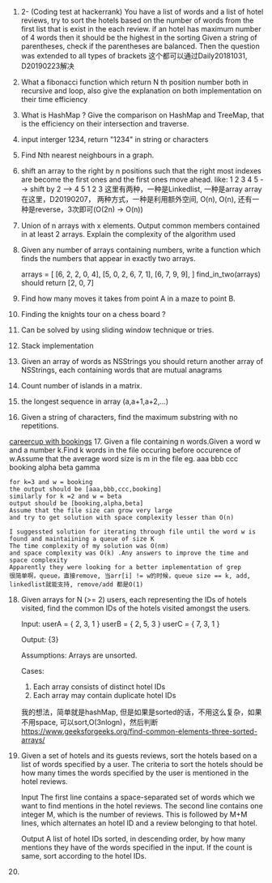 1. 2- (Coding test at hackerrank) You have a list of words and  a list of hotel reviews, try to sort the hotels based on the number of words from the first list that is exist in the each review. if an hotel has maximum number of 4 words then it should be the highest in the sorting
Given a string of parentheses, check if the parentheses are balanced. Then the question was extended to all types of brackets
这个都可以通过Daily20181031, D20190223解决   

2. What a fibonacci function which return N th position number both in recursive and loop, also give the explanation on both implementation on their time efficiency

3. What is HashMap ? Give the comparison on HashMap and TreeMap, that is the efficiency on their intersection and traverse.  

4. input interger 1234, return "1234" in string or characters 

5. Find Nth nearest neighbours in a graph.

6. shift an array to the right by n positions such that the right most indexes are become the first ones and the first ones move ahead.
   like:
   1 2 3 4 5 --> shift by 2 --> 4 5 1 2 3
   这里有两种，一种是Linkedlist, 一种是array
   array在这里，D20190207， 两种方式，一种是利用额外空间, O(n), O(n), 还有一种是reverse，3次即可(O(2n) -> O(n))
7. Union of n arrays with x elements. Output common members contained in at least 2 arrays. Explain the complexity of the algorithm used
8. Given any number of arrays containing numbers, write a function which
   finds the numbers that appear in exactly two arrays.
   
   arrays = [
       [6, 2, 2, 0, 4],
       [5, 0, 2, 6, 7, 1],
       [6, 7, 9, 9],
   ]
   find_in_two(arrays) should return [2, 0, 7]  
9. Find how many moves it takes from point A in a maze to point B.  
10. Finding the knights tour on a chess board ?  
11. Can be solved by using sliding window technique or tries.  
12. Stack implementation
13. Given an array of words as NSStrings you should return another array of NSStrings, each containing words that are mutual anagrams  
14. Count number of islands in a matrix.  
15. the longest sequence in array (a,a+1,a+2,...)
16. Given a string of characters, find the maximum substring with no repetitions.

[careercup with bookings](https://careercup.appspot.com/page?pid=bookingcom-interview-questions&sort=date)
17. Given a file containing n words.Given a word w and a number k.Find k words in the file occuring before occurence of w.Assume that the average word size is m in the file 
    eg. 
    aaa 
    bbb 
    ccc 
    booking 
    alpha 
    beta 
    gamma 
    
    for k=3 and w = booking 
    the output should be [aaa,bbb,ccc,booking] 
    similarly for k =2 and w = beta 
    output should be [booking,alpha,beta] 
    Assume that the file size can grow very large 
    and try to get solution with space complexity lesser than O(n) 
    
    I suggessted solution for iterating through file until the word w is found and maintaiining a queue of size K 
    The time complexity of my solution was O(nm) 
    and space complexity was O(k) .Any answers to improve the time and space complexity 
    Apparently they were looking for a better implementation of grep
    很简单啊，queue，直接remove, 当arr[i] != w的时候，queue size == k, add, linkedlist就能支持, remove/add 都是O(1)
18. Given arrays for N (>= 2) users, each representing the IDs of hotels visited, find the common IDs of the hotels visited amongst the users. 
    
    Input: 
    userA = { 2, 3, 1 } 
    userB = { 2, 5, 3 } 
    userC = { 7, 3, 1 } 
    
    Output: 
    {3} 
    
    Assumptions: 
    Arrays are unsorted. 
    
    Cases: 
    1) Each array consists of distinct hotel IDs 
    2) Each array may contain duplicate hotel IDs
    
    我的想法，简单就是hashMap, 但是如果是sorted的话，不用这么复杂，如果不用space, 可以sort,O(3nlogn)，然后判断
    https://www.geeksforgeeks.org/find-common-elements-three-sorted-arrays/   

19. Given a set of hotels and its guests reviews, sort the hotels based on a list of words specified by a user. The criteria to sort the hotels should be how many times the words specified by the user is mentioned in the hotel reviews. 
    
    Input 
    The first line contains a space-separated set of words which we want to find mentions in the hotel reviews. 
    The second line contains one integer M, which is the number of reviews. 
    This is followed by M+M lines, which alternates an hotel ID and a review belonging to that hotel. 
    
    Output 
    A list of hotel IDs sorted, in descending order, by how many mentions they have of the words specified in the input. If the count is same, sort according to the hotel IDs.

20. 
    

